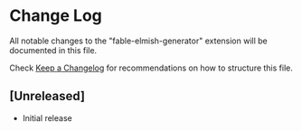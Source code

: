 # Change Log

All notable changes to the "fable-elmish-generator" extension will be documented in this file.

Check [Keep a Changelog](http://keepachangelog.com/) for recommendations on how to structure this file.

## [Unreleased]

- Initial release